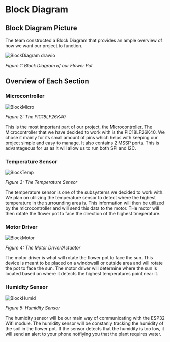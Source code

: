 # Block Diagram

## Block Diagram Picture

The team constructed a Block Diagram that provides an ample overview of how we want our project to function.

![BlockDiagram drawio](https://github.com/Team207-S2024/team207-s2024/assets/157151171/3dd5a8ab-1391-4818-83de-0e93be987333)

_Figure 1: Block Diagram of our Flower Pot_

## Overview of Each Section

### Microcontroller
![BlockMicro](https://github.com/Team207-S2024/team207-s2024/assets/157151171/841cdb39-b4d7-43f4-b2b2-4dcaad6adb9e)

_Figure 2: The PIC18LF26K40_

This is the most important part of our project, the Microcontroller. The Microcontroller that we have decided to work with is the PIC18LF26K40. We chose it mainly for its small amount of pins which helps with keeping our project simple and easy to manage. It also contains 2 MSSP ports. This is advantageous for us as it will allow us to run both SPI and I2C.

### Temperature Sensor
![BlockTemp](https://github.com/Team207-S2024/team207-s2024/assets/157151171/7a56888c-db7a-4785-b8c2-bcb35a77dd79)

_Figure 3: The Temperature Sensor_

The temperature sensor is one of the subsystems we decided to work with. We plan on utilizing the temperature sensor to detect where the highest temperature in the surrounding area is. This information will then be utilized by the microcontroller and will send this data to the motor. THe motor will then rotate the flower pot to face the direction of the highest tmeperature. 

### Motor Driver

![BlockMotor](https://github.com/Team207-S2024/team207-s2024/assets/157151171/c4ee643b-88d5-4c9c-beaf-6ee8e8bea3c8)

_Figure 4: The Motor Driver/Actuator_

The motor driver is what will rotate the flower pot to face the sun. This device is meant to be placed on a windowsill or outside area and will rotate the pot to face the sun. The motor driver will determine where the sun is located based on where it detects the highest temperatures point near it. 

### Humidity Sensor

![BlockHumid](https://github.com/Team207-S2024/team207-s2024/assets/157151171/6d00b67d-5e02-427c-9fe7-ae2343b4cb23)

_Figure 5: Humidity Sensor_

The humidity sensor will be our main way of communicating with the ESP32 Wifi module. The humidity sensor will be constanly tracking the humidity of the soil in the flower pot. If the sensor detects that the humidity is too low, it will send an alert to your phone notfiying you that the plant requires water.
